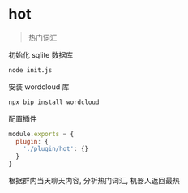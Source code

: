 # hot

> 热门词汇

初始化 sqlite 数据库

```bash
node init.js
```

安装 wordcloud 库

```bash
npx bip install wordcloud
```

配置插件

```js
module.exports = {
  plugin: {
    './plugin/hot': {}
  }
}
```

根据群内当天聊天内容, 分析热门词汇, 机器人返回最热
